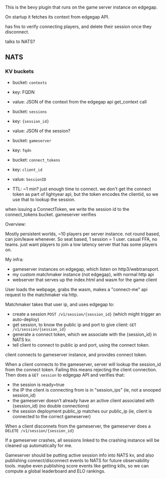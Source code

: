 This is the bevy plugin that runs on the game server instance on edgegap.

On startup it fetches its context from edgegap API.

has fns to verify connecting players, and delete their session once they disconnect.

talks to NATS?

## NATS 

### KV buckets

* bucket: `contexts`
* key: FQDN
* value: JSON of the context from the edgegap api get_context call

* bucket: `sessions`
* key: `{session_id}`
* value: JSON of the session?

* bucket: `gameserver`
* key: `fqdn`

* bucket: `connect_tokens`
* key: `client_id`
* value: `SessionID`
* TTL: ~1 min? just enough time to connect. we don't get the connect token as part of lightyear api,
  but the token encodes the clientid, so we use that to lookup the session.

when issuing a ConnectToken, we write the session id to the connect_tokens bucket.
gameserver verifies 








Overview:

Mostly persistent worlds, ~10 players per server instance. not round based, can join/leave whenever.
So seat based, 1 session = 1 user. casual FFA, no teams. just want players to join a low latency server that has some players on.

My infra:

* gameserver instances on edgegap, which listen on http3/webtransport.
* my custom matchmaker instance (not edgegap), with normal http api
* webserver that serves up the index.html and wasm for the game client

User loads the webpage, grabs the wasm, makes a "connect-me" api request to the matchmaker via http.

Matchmaker takes that user ip, and uses edgegap to:

* create a session `POST /v1/session/{session_id}` (which might trigger an auto-deploy)
* get session, to know the public ip and port to give client: `GET /v1/session/{session_id}`
* generate a connect token, which we associate with the {session_id} in NATS kv.
* tell client to connect to public ip and port, using the connect token.

client connects to gameserver instance, and provides connect token.



When a client connects to the gameserver, server will lookup the session_id from the connect token.
Failing this means rejecting the client connection.
Then does a `GET session` to edgegap API and verifies that:

* the session is ready=true
* the IP the client is connecting from is in "session_ips" (ie, not a snooped session_id)
* the gameserver doesn't already have an active client associated with {session_id} (no double connections)
* the session deployment public_ip matches our public_ip (ie, client is connected to the correct gameserver)

When a client disconnets from the gameserver, the gameserver does a `DELETE /v1/session/{session_id}`

If a gameserver crashes, all sessions linked to the crashing instance will be cleaned up automatically for me.



Gameserver should be putting active session info into NATS kv, and also publishing connect/disconnect events to NATS
for future observability tools. maybe even publishing score events like getting kills, so we can compute
a global leaderboard and ELO rankings.






